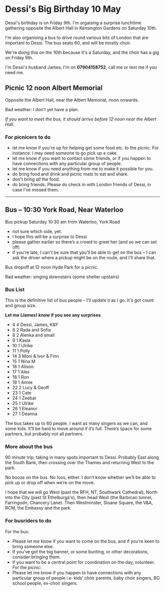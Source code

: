 # Dessi's Big Birthday 10 May

Dessi's birthday is on Friday 9th. I'm orgaising a surprise lunchtime gathering opposite the Albert Hall in Kensington Gardens on Saturday 10th.

I'm also organising a bus to drive round various bits of London that are important to Dessi. The bus seats 60, and will be mostly choir.

We're doing this on the 10th because it's a Saturday, and the choir has a gig on Friday 9th. 

I'm Dessi's husband James, I'm on **07904158752**, call me or text me if you need me.


## Picnic 12 noon Albert Memorial

Opposite the Albert Hall, near the Albert Memorial, noon onwards.

Bad weather: I don’t yet have a plan.


_If you want to meet the bus, it should arrive before 12 noon near the Albert Hall._

### For picnicers to do 

* let me know if you're up for helping get some food etc. to the picnic. For instance: I may need someone to go pick up a cake.
* let me know if you want to contact some friends, or if you happen to have connections with any particular group of people. 
* let me know if you need anything from me to make it possible for you.
* do bring food and drink and picnic mats to eat and share.
* don't bring _all_ the food.
* do bring friends. Please do check in with London friends of Dessi, in case I've missed them.


---


## Bus – 10:30 York Road, Near Waterloo

Bus pickup Saturday 10:30 am from Waterloo, York Road 
* not sure which side, yet.
* I hope this will be a surprise to Dessi
* please gather earlier so there’s a crowd to greet her (and so we can set off)
* if you're late, I can't be sure that you'll be able to get on the bus – I can ask the driver where a pickup might be on the route, and I'll share that.

Bus dropoff at 12 noon Hyde Park for a picnic.

Bad weather: singing downstairs (some shelter upstairs)


### Bus List
This is the definitive list of bus people – I'll update it as I go. It's got count and group size. 

**Let me (James) know if you see any surprises**.

* 4	4	Dessi, James, K&Y
* 6	2	Rada and Sofia
* 8	2	Alenka and small
* 9	1	Kasia
* 10	1	Ulrike
* 11	1	Polly
* 14	3	Moni & Ivor & Finn
* 15	1	Nina M
* 16	1	Alison
* 17	1	Alex
* 18	1	Ron
* 19	1	Annie
* 22	2	Lucy & Geoff
* 23	1	Cate
* 24	1	Zeebar
* 25	1	Ulrike
* 26  1 Eleanor
* 27  1 Deanna

The bus takes up to 60 people. I want as many singers as we can, and some kids. It’ll be hard to move around if it’s full. There’s space for some partners, but probably not all partners. 


### More about the bus

90 minute trip, taking in many spots important to Dessi. Probably East along the South Bank, then crossing over the Thames and returning West to the park. 

No booze on the bus. No loos, either. I don’t know whether we’ll be able to pick up or drop off when we’re on the move.

I hope that we will go West (past the RFH, NT, Southwark Cathedral), North into the City (past St Ethelburga's), then head West (the Barbican tunnel, Farringodn, Chancery Lane). Then Westminster, Sloane Square, the V&A, RCM, the Embassy and the park.


### For busriders to do 

For the bus: 
* Please let me know if you want to come on  the bus, and if you’re keen to bring someone else.
* If you’ve got the big banner, or some bunting, or other decorations, consider bringing them.
* If you want to be a central point for coordination on the day, volunteer.
For the picnic: 
* Please let me know if you happen to have connections with any particular group of people i.e. kids’ choir parents, baby choir singers, BG school people, ex-choir singers.

